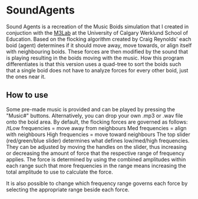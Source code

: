 # SoundAgents
Sound Agents is a recreation of the Music Boids simulation that I created in conjuction with the <a href="https://www.m3lab.org/">M3Lab</a> at the University of Calgary Werklund School of Education. Based on the flocking algorithm created by Craig Reynolds' each boid (agent) determines if it should move away, move towards, or align itself with neighbouring boids. These forces are then modified by the sound that is playing resulting in the boids moving with the music. How this program differentiates is that this version uses a quad-tree to sort the boids such that a single boid does not have to analyze forces for every other boid, just the ones near it.

## How to use
Some pre-made music is provided and can be played by pressing the "Music#" buttons. Alternatively, you can drop your own .mp3 or .wav file onto the boid area.
By default, the flocking forces are governed as follows:
/tLow frequencies = move away from neighbours
  Med frequencies = align with neighbours
  High frequencies = move toward neighbours
The top slider (red/green/blue slider) determines what defines low/med/high frequencies. They can be adjusted by moving the handles on the slider, thus increasing or decreasing the amount of force that the respective range of frequency applies. The force is determined by using the combined amplitudes within each range such that more frequencies in the range means increasing the total amplitude to use to calculate the force.

It is also possible to change which frequency range governs each force by selecting the appropriate range beside each force.

